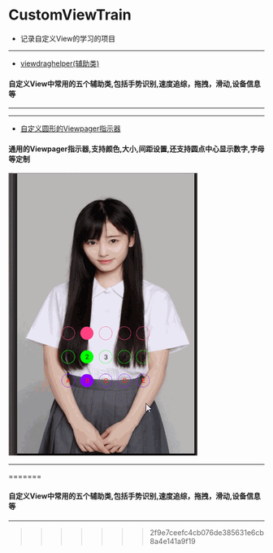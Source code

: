 # CustomViewTrain
* 记录自定义View的学习的项目
-------
 * [viewdraghelper(辅助类)](https://github.com/kevin321happy/CustomViewTrain/tree/master/viewdraghelper/src/main/java/com/wh/jxd/com/viewdraghelper)

  #### 自定义View中常用的五个辅助类,包括手势识别,速度追综，拖拽，滑动,设备信息等

-------


-------
 * [自定义圆形的Viewpager指示器](https://github.com/kevin321happy/CustomViewTrain/tree/master/circleindicator/src/main/java/com/wh/jxd/com/circleindicator)

  #### 通用的Viewpager指示器,支持颜色,大小,间距设置,还支持圆点中心显示数字,字母等定制

   ![image](https://github.com/kevin321happy/CustomViewTrain/blob/master/gif/CIndicator.gif)

-------
=======
 
  #### 自定义View中常用的五个辅助类,包括手势识别,速度追综，拖拽，滑动,设备信息等

-------

  
>>>>>>> 2f9e7ceefc4cb076de385631e6cb8a4e141a9f19



